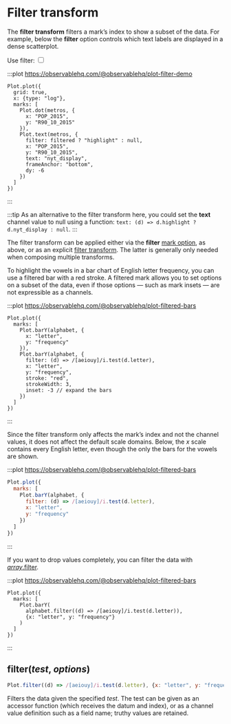 <script setup>

import * as Plot from "@observablehq/plot";
import * as d3 from "d3";
import {computed, ref, shallowRef, onMounted} from "vue";
import alphabet from "../data/alphabet.ts";
import metros from "../data/metros.ts";

const filtered = ref(true);

</script>

# Filter transform

The **filter transform** filters a mark’s index to show a subset of the data. For example, below the **filter** option controls which text labels are displayed in a dense scatterplot.

<p>
  <label class="label-input">
    Use filter:
    <input type="checkbox" v-model="filtered">
  </label>
</p>

:::plot https://observablehq.com/@observablehq/plot-filter-demo
```js{10}
Plot.plot({
  grid: true,
  x: {type: "log"},
  marks: [
    Plot.dot(metros, {
      x: "POP_2015",
      y: "R90_10_2015"
    }),
    Plot.text(metros, {
      filter: filtered ? "highlight" : null,
      x: "POP_2015",
      y: "R90_10_2015",
      text: "nyt_display",
      frameAnchor: "bottom",
      dy: -6
    })
  ]
})
```
:::

:::tip
As an alternative to the filter transform here, you could set the **text** channel value to null using a function: `text: (d) => d.highlight ? d.nyt_display : null`.
:::

The filter transform can be applied either via the **filter** [mark option](../features/marks.md#mark-options), as above, or as an explicit [filter transform](#filter-test-options). The latter is generally only needed when composing multiple transforms.

To highlight the vowels in a bar chart of English letter frequency, you can use a filtered bar with a <span style="border-bottom: solid 2px var(--vp-c-red);">red</span> stroke. A filtered mark allows you to set options on a subset of the data, even if those options — such as mark insets — are not expressible as a channels.

:::plot https://observablehq.com/@observablehq/plot-filtered-bars
```js{8}
Plot.plot({
  marks: [
    Plot.barY(alphabet, {
      x: "letter",
      y: "frequency"
    }),
    Plot.barY(alphabet, {
      filter: (d) => /[aeiouy]/i.test(d.letter),
      x: "letter",
      y: "frequency",
      stroke: "red",
      strokeWidth: 3,
      inset: -3 // expand the bars
    })
  ]
})
```
:::

Since the filter transform only affects the mark’s index and not the channel values, it does not affect the default scale domains. Below, the *x* scale contains every English letter, even though the only the bars for the vowels are shown.

:::plot https://observablehq.com/@observablehq/plot-filtered-bars
```js
Plot.plot({
  marks: [
    Plot.barY(alphabet, {
      filter: (d) => /[aeiouy]/i.test(d.letter),
      x: "letter",
      y: "frequency"
    })
  ]
})
```
:::

If you want to drop values completely, you can filter the data with [*array*.filter](https://developer.mozilla.org/en-US/docs/Web/JavaScript/Reference/Global_Objects/Array/filter).

:::plot https://observablehq.com/@observablehq/plot-filtered-bars
```js{4}
Plot.plot({
  marks: [
    Plot.barY(
      alphabet.filter((d) => /[aeiouy]/i.test(d.letter)),
      {x: "letter", y: "frequency"}
    )
  ]
})
```
:::

## filter(*test*, *options*)

```js
Plot.filter((d) => /[aeiouy]/i.test(d.letter), {x: "letter", y: "frequency"})
```

Filters the data given the specified *test*. The test can be given as an accessor function (which receives the datum and index), or as a channel value definition such as a field name; truthy values are retained.
